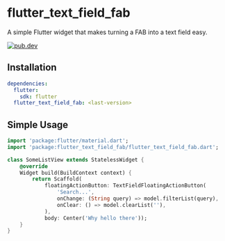 # flutter_text_field_fab

A simple Flutter widget that makes turning a FAB into a text field easy.

[![pub.dev](https://img.shields.io/pub/v/flutter_text_field_fab?include_prereleases)](https://pub.dev/packages/flutter_text_field_fab)

## Installation

```yaml
dependencies:
  flutter:
    sdk: flutter
  flutter_text_field_fab: <last-version>
```

## Simple Usage

```dart
import 'package:flutter/material.dart';
import 'package:flutter_text_field_fab/flutter_text_field_fab.dart';

class SomeListView extends StatelessWidget {
    @override
    Widget build(BuildContext context) {
        return Scaffold(
            floatingActionButton: TextFieldFloatingActionButton(
                'Search...',
                onChange: (String query) => model.filterList(query),
                onClear: () => model.clearList(''),
            ),
            body: Center('Why hello there'));
    }
}
```
